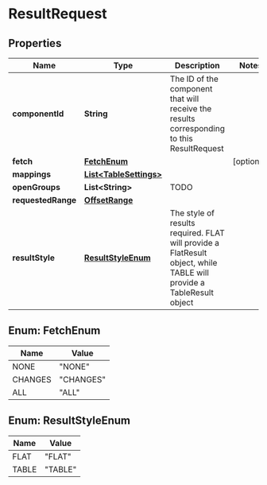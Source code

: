 # ResultRequest

## Properties
Name | Type | Description | Notes
------------ | ------------- | ------------- | -------------
**componentId** | **String** | The ID of the component that will receive the results corresponding to this ResultRequest | 
**fetch** | [**FetchEnum**](#FetchEnum) |  |  [optional]
**mappings** | [**List&lt;TableSettings&gt;**](TableSettings.md) |  | 
**openGroups** | **List&lt;String&gt;** | TODO | 
**requestedRange** | [**OffsetRange**](OffsetRange.md) |  | 
**resultStyle** | [**ResultStyleEnum**](#ResultStyleEnum) | The style of results required. FLAT will provide a FlatResult object, while TABLE will provide a TableResult object | 

<a name="FetchEnum"></a>
## Enum: FetchEnum
Name | Value
---- | -----
NONE | &quot;NONE&quot;
CHANGES | &quot;CHANGES&quot;
ALL | &quot;ALL&quot;

<a name="ResultStyleEnum"></a>
## Enum: ResultStyleEnum
Name | Value
---- | -----
FLAT | &quot;FLAT&quot;
TABLE | &quot;TABLE&quot;

